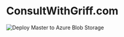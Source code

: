 # ConsultWithGriff.com

![Deploy Master to Azure Blob Storage](https://github.com/1kevgriff/kevgriffin.v4/workflows/Deploy%20Master%20to%20Azure%20Blob%20Storage/badge.svg)